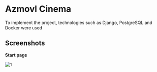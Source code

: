 
# Azmovl Cinema

To implement the project, technologies such as Django, PostgreSQL and Docker were used


## Screenshots

**Start page**

![1](https://i.imgur.com/HWFeWth.png)

